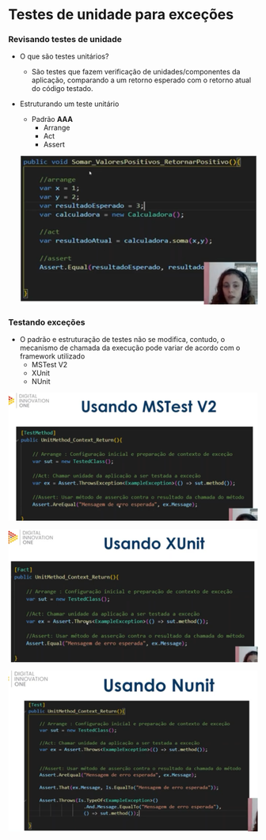 # Testes de unidade para exceções

### Revisando testes de unidade

- O que são testes unitários?
    - São testes que fazem verificação de unidades/componentes da aplicação, comparando a um retorno esperado com o retorno atual do código testado.
- Estruturando um teste unitário
    - Padrão **AAA**
        - Arrange
        - Act
        - Assert
    
    ![Untitled](Testes%20de%20unidade%20para%20excec%CC%A7o%CC%83es%20dd96a14089ee4aea9ee854d922b825fd/Untitled.png)
    

### Testando exceções

- O padrão e estruturação de testes não se modifica, contudo, o mecanismo de chamada da execução pode variar de acordo com o framework utilizado
    - MSTest V2
    - XUnit
    - NUnit

![Untitled](Testes%20de%20unidade%20para%20excec%CC%A7o%CC%83es%20dd96a14089ee4aea9ee854d922b825fd/Untitled%201.png)

![Untitled](Testes%20de%20unidade%20para%20excec%CC%A7o%CC%83es%20dd96a14089ee4aea9ee854d922b825fd/Untitled%202.png)

![Untitled](Testes%20de%20unidade%20para%20excec%CC%A7o%CC%83es%20dd96a14089ee4aea9ee854d922b825fd/Untitled%203.png)